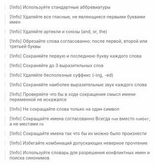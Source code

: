 >[!info] Используйте стандартные аббревиатуры

>[!info] Удаляйте все гласные, не являющиеся первыми буквами имен

>[!info] Удаляйте артикли и союзы (and, or, the)

>[!info] Обрезайте слова согласованно: после первой, второй или третьей буквы

>[!info] Сохраняйте первую и последнюю букву каждого слова

>[!info] Сохраняйте до 3 выразительных слов

>[!info] Удаляйте бесполезные суффикс (-ing, -ed)

>[!info] Сохраняйте наиболее выразительные звук каждого слова

>[!info] Проверяйте что бы в ходе сокращения смысл имени переменной не искажался

>[!info] Не сокращайте слова только на один символ

>[!info] Сокращайте имена согласованно
>Всегда `num` вместо `number`, а не местами `no`

>[!info] Сокращайте имена так что бы их можно было произнести

>[!info] Избегайте комбинаций допускающих неверное прочтение

>[!info] Используйте словарь для разрешения конфликтных имен и поиска синонимов

